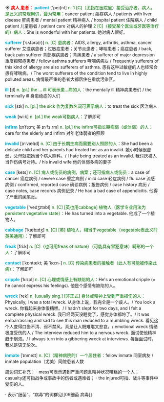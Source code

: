 ☀ <font color="red">**病人 患者：**</font>
<font color="sky blue">**patient**</font> ['peɪʃnt] 
<font color="rgb(227, 108, 9)">n. 1 [C]（尤指在医院里）接受治疗者，病人。是此义的常规用词，最为常用：</font>cancer patient 癌症病人 / patients with liver disease 肝病患者 / mental patient 精神病人 / hospital patient 住院病人 / child patient 儿童患者 / patient care 对病人的护理 <font color="rgb(227, 108, 9)">2 [C]（接受某个医生或牙医等治疗的）病人：</font>She is wonderful with her patients. 她对病人很好。 
           
<font color="sky blue">**sufferer**</font> [ˈsʌfərə(r)]
<font color="rgb(227, 108, 9)">n. [C] 患病者：</font>AIDS, allergy, arthritis, asthma, cancer sufferer 艾滋病患者；过敏症患者；关节炎患者；哮喘患者；癌症患者 / back, back pain sufferer 背部疾病患者；背痛患者 / a sufferer of major depression 重度抑郁症患者 / fellow asthma sufferers 哮喘病病友 / Frequently sufferers of this kind of allergy are also sufferers of asthma. 患有这种过敏症的人也经常会患有哮喘病。/ The worst sufferers of the condition tend to live in highly polluted areas. 病情最严重的患者大都居住在重度污染区。

<font color="sky blue">**ill**</font> [ɪl] 
<font color="rgb(227, 108, 9)">n. [pl.] the ... ill 可表示患…病的人：</font>the mentally ill 精神病患者们 / the terminally ill 身患绝症的人们

<font color="sky blue">**sick**</font> [sɪk] 
<font color="rgb(227, 108, 9)">n. [pl.] the sick 作为复数名词可表示病人：</font>to treat the sick 医治病人

<font color="sky blue">**weak**</font> [wi:k] 
<font color="rgb(227, 108, 9)">n. [pl.] the weak可指病人：</font>了解即可
           
<font color="sky blue">**infirm**</font> [ɪnˈfɜ:m; 美 ɪnˈfɜ:rm]
<font color="rgb(227, 108, 9)">n. [pl.] the infirm可指长期病弱（或体弱）的人：</font>care for the elderly and infirm 对年老体弱者的照顾
           
<font color="sky blue">**invalid**</font> [ɪnˈvælɪd]
<font color="rgb(227, 108, 9)">n. [C] 由于长期生病而需要别人照顾的人：</font>She had been a delicate child and her parents had treated her as an invalid. 她小时候很虚弱，父母就把她当个病人照料。/ I hate being treated as an invalid. 我讨厌被人当作伤病号对待。/ his invalid wife 他的体弱多病的妻子

<font color="sky blue">**case**</font> [keɪs] 
<font color="rgb(227, 108, 9)">n. [C] 病人或伤员的病例，病案；还可指病人或伤员：</font>a case of cancer 癌症病例 / severe case 重症病例 / mild case 轻症病例 / flu case 流感病例 / confirmed, reported case 确诊病例；报告病例 / case history 病历 / case notes, case records 病例记录 / He had a bad case of appendicitis. 他得了严重的阑尾炎。

<font color="sky blue">**vegetable**</font> ['vedӡɪtəbl] 
<font color="rgb(227, 108, 9)">n. [C] [英也用cabbage] 植物人（医学专业用法为persistent vegetative state）：</font>He has turned into a vegetable. 他成了一个植物人。

<font color="sky blue">**cabbage**</font> ['kæbɪdӡ] 
<font color="rgb(227, 108, 9)">n. [C] [英] 植物人，相当于vegetable（vegetable表此义时英美通用）：</font>了解即可

<font color="sky blue">**freak**</font> [fri:k]
<font color="rgb(227, 108, 9)">n. [C]（也可用freak of nature）（可能具有冒犯意味）畸形的一个人：</font>了解即可

<font color="sky blue">**contact**</font> [ˈkɒntækt; 美 ˈkɑ:n-]
<font color="rgb(227, 108, 9)">n. [C] 传染病患者的接触者（此人有可能被传染此病）：</font>了解即可
          
<font color="sky blue">**cripple**</font> [ˈkrɪpl]
<font color="rgb(227, 108, 9)">n. [C] 心理或情感上有缺陷的人：</font>He's an emotional cripple (= he cannot express his feelings). 他是个感情有缺陷的人。

<font color="sky blue">**wreck**</font> [rek]
<font color="rgb(227, 108, 9)">n. [usually sing.] [非正式] 身体或精神上受到严重损伤的人：</font>Physically, I was a total wreck. 从身体上说，我完全是一个废人。/ You look a wreck. 你看起来身体很糟糕。/ I hadn't slept for two days, and I felt a complete physical wreck. 我已经两天没睡觉了，感觉身体都垮了。/ It was embarrassing and sad to see this man reduced to a mumbling wreck. 看见这个人变得口齿不清、弱不禁风，真是让人既难堪又悲哀。/ emotional wreck 情绪极度受伤的人 / The interview reduced him to a nervous wreck. 面试使他精神趋于崩溃。/ I always turn into a gibbering wreck at interviews. 每当面试时，我总是语无伦次。
           
<font color="sky blue">**inmate**</font> [ˈɪnmeɪt]
<font color="rgb(227, 108, 9)">n. [C]（精神病院的）一个居住者：</font>fellow inmate 同室病友 / inmate population（尤美）同院患者人数

周边词汇补充：
· mess可表示遇到严重问题且精神状况糟糕的一个人；
· casualty还可指战争或事故中的伤者或遇难者；
· the injured可指、战斗等事件中受伤的人。

· 表示“细菌”、“病毒”的词群见[[09细菌 病毒]]

